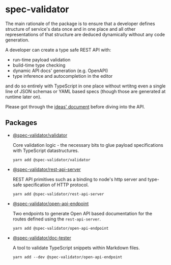 # spec-validator

The main rationale of the package is to ensure that a developer
defines structure of service's data once and in one place and
all other representations of that structure are deduced dynamically
without any code generation.

A developer can create a type safe REST API with:

- run-time payload validation
- build-time type checking
- dynamic API docs' generation (e.g. OpenAPI)
- type inference and autocompletion in the editor

and do so entirely with TypeScript in one place without wrtitng even a single
line of JSON schemas or YAML based specs (though those are generated at runtime
later on).

Please got through the [ideas' document](IDEAS.md) before diving into the API.

## Packages

- [@spec-validator/validator](packages/validator/README.md)

  Core validation logic - the necessary bits to glue
  payload specifications with TypeScript datastructures.

  `yarn add @spec-validator/validator`

- [@spec-validator/rest-api-server](packages/rest-api-server/README.md)

  REST API primitives such as a binding to node's http server
  and type-safe specification of HTTP protocol.

  `yarn add @spec-validator/rest-api-server`

- [@spec-validator/open-api-endpoint](packages/open-api-endpoint/README.md)

  Two endpoints to generate Open API based documentation for
  the routes defined using the `rest-api-server`.

  `yarn add @spec-validator/open-api-endpoint`

- [@spec-validator/doc-tester](packages/doc-tester/README.md)

  A tool to validate TypeScript snippets within Markdown files.

  `yarn add --dev @spec-validator/open-api-endpoint`
